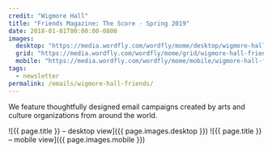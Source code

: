 ```yaml
---
credit: "Wigmore Hall"
title: "Friends Magazine: The Score - Spring 2019"
date: 2018-01-01T00:00:00-0800
images:
  desktop: "https://media.wordfly.com/wordfly/mome/desktop/wigmore-hall-friends.jpg"
  grid: "https://media.wordfly.com/wordfly/mome/grid/wigmore-hall-friends.jpg"
  mobile: "https://media.wordfly.com/wordfly/mome/mobile/wigmore-hall-friends.jpg"
tags:
  - newsletter
permalink: /emails/wigmore-hall-friends/
---
```

We feature thoughtfully designed email campaigns created by arts and culture organizations from around the world.

![{{ page.title }} – desktop view]({{ page.images.desktop }})
![{{ page.title }} – mobile view]({{ page.images.mobile }})
